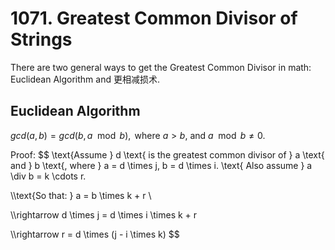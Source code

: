 # 1071. Greatest Common Divisor of Strings
There are two general ways to get the Greatest Common Divisor in math: Euclidean Algorithm and 更相减损术.

## Euclidean Algorithm
$gcd(a, b) = gcd(b, a \mod b), \text{ where } a > b \text{, and } a \mod b \neq 0$.

Proof:
$$ \text{Assume } d \text{ is the greatest common divisor of } a \text{ and } b \text{, where } a = d \times j, b = d \times i.
\text{ Also assume } a \div b = k \cdots r.

\\\text{So that: } a = b \times k + r \\

\\\rightarrow d \times j = d \times i \times k + r

\\\rightarrow r = d \times (j - i \times k) $$